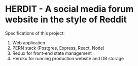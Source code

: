 # HERDIT - A social media forum website in the style of Reddit
Specifications of this project:
1. Web application
2. PERN stack (Postgres, Express, React, Node)
3. Redux for front-end state management
4. Heroku for running production website and DB storage

